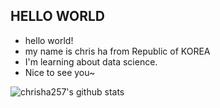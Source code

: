 ## HELLO WORLD

 - hello world!
 - my name is chris ha from Republic of KOREA
 - I'm learning about data science.
 - Nice to see you~

![chrisha257's github stats](https://github-readme-stats.vercel.app/api?username=chrisha257&show_icons=true&theme=tokyonight)